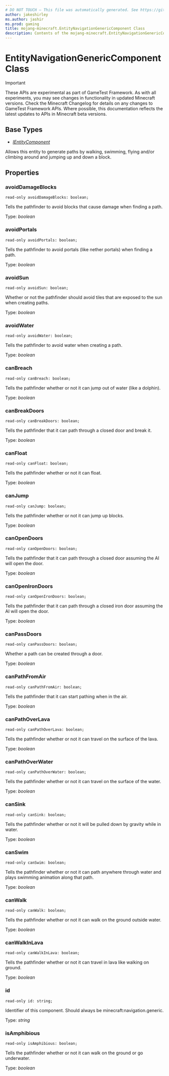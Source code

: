 ```yaml
---
# DO NOT TOUCH — This file was automatically generated. See https://github.com/Mojang/MinecraftScriptingApiDocsGenerator to modify descriptions, examples, etc.
author: jakeshirley
ms.author: jashir
ms.prod: gaming
title: mojang-minecraft.EntityNavigationGenericComponent Class
description: Contents of the mojang-minecraft.EntityNavigationGenericComponent class.
---
```

# EntityNavigationGenericComponent Class
>[!IMPORTANT]
>These APIs are experimental as part of GameTest Framework. As with all experiments, you may see changes in functionality in updated Minecraft versions. Check the Minecraft Changelog for details on any changes to GameTest Framework APIs. Where possible, this documentation reflects the latest updates to APIs in Minecraft beta versions.

## Base Types
- [*IEntityComponent*](IEntityComponent.md)

Allows this entity to generate paths by walking, swimming, flying and/or climbing around and jumping up and down a block.

## Properties
### **avoidDamageBlocks**
`read-only avoidDamageBlocks: boolean;`

Tells the pathfinder to avoid blocks that cause damage when finding a path.

Type: *boolean*


### **avoidPortals**
`read-only avoidPortals: boolean;`

Tells the pathfinder to avoid portals (like nether portals) when finding a path.

Type: *boolean*


### **avoidSun**
`read-only avoidSun: boolean;`

Whether or not the pathfinder should avoid tiles that are exposed to the sun when creating paths.

Type: *boolean*


### **avoidWater**
`read-only avoidWater: boolean;`

Tells the pathfinder to avoid water when creating a path.

Type: *boolean*


### **canBreach**
`read-only canBreach: boolean;`

Tells the pathfinder whether or not it can jump out of water (like a dolphin).

Type: *boolean*


### **canBreakDoors**
`read-only canBreakDoors: boolean;`

Tells the pathfinder that it can path through a closed door and break it.

Type: *boolean*


### **canFloat**
`read-only canFloat: boolean;`

Tells the pathfinder whether or not it can float.

Type: *boolean*


### **canJump**
`read-only canJump: boolean;`

Tells the pathfinder whether or not it can jump up blocks.

Type: *boolean*


### **canOpenDoors**
`read-only canOpenDoors: boolean;`

Tells the pathfinder that it can path through a closed door assuming the AI will open the door.

Type: *boolean*


### **canOpenIronDoors**
`read-only canOpenIronDoors: boolean;`

Tells the pathfinder that it can path through a closed iron door assuming the AI will open the door.

Type: *boolean*


### **canPassDoors**
`read-only canPassDoors: boolean;`

Whether a path can be created through a door.

Type: *boolean*


### **canPathFromAir**
`read-only canPathFromAir: boolean;`

Tells the pathfinder that it can start pathing when in the air.

Type: *boolean*


### **canPathOverLava**
`read-only canPathOverLava: boolean;`

Tells the pathfinder whether or not it can travel on the surface of the lava.

Type: *boolean*


### **canPathOverWater**
`read-only canPathOverWater: boolean;`

Tells the pathfinder whether or not it can travel on the surface of the water.

Type: *boolean*


### **canSink**
`read-only canSink: boolean;`

Tells the pathfinder whether or not it will be pulled down by gravity while in water.

Type: *boolean*


### **canSwim**
`read-only canSwim: boolean;`

Tells the pathfinder whether or not it can path anywhere through water and plays swimming animation along that path.

Type: *boolean*


### **canWalk**
`read-only canWalk: boolean;`

Tells the pathfinder whether or not it can walk on the ground outside water.

Type: *boolean*


### **canWalkInLava**
`read-only canWalkInLava: boolean;`

Tells the pathfinder whether or not it can travel in lava like walking on ground.

Type: *boolean*


### **id**
`read-only id: string;`

Identifier of this component. Should always be minecraft:navigation.generic.

Type: *string*


### **isAmphibious**
`read-only isAmphibious: boolean;`

Tells the pathfinder whether or not it can walk on the ground or go underwater.

Type: *boolean*




